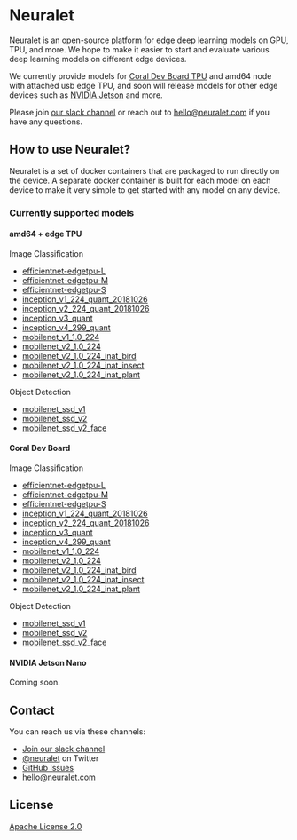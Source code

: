 # Neuralet

Neuralet is an open-source platform for edge deep learning models on GPU, TPU, and more. We hope to make it easier to start and evaluate various deep learning models on different edge devices.

We currently provide models for [Coral Dev Board TPU](https://coral.ai/products/dev-board/) and amd64 node with attached usb edge TPU, and soon will release models for other edge devices such as [NVIDIA Jetson](https://developer.nvidia.com/embedded/jetson-nano-developer-kit) and more. 

Please join [our slack channel](https://neuralet.slack.com/join/shared_invite/zt-ez7x601j-1NehEt5LZxkQFg99ElYXbw#/) or reach out to hello@neuralet.com if you have any questions. 

## How to use Neuralet?

Neuralet is a set of docker containers that are packaged to run directly on the device. A separate docker container is built for each model on each device to make it very simple to get started with any model on any device.

### Currently supported models

#### amd64 + edge TPU
Image Classification
* [efficientnet-edgetpu-L](https://github.com/neuralet/neuralet/tree/master/amd64/efficientnet-edgetpu-L)
* [efficientnet-edgetpu-M](https://github.com/neuralet/neuralet/tree/master/amd64/efficientnet-edgetpu-M)
* [efficientnet-edgetpu-S](https://github.com/neuralet/neuralet/tree/master/amd64/efficientnet-edgetpu-S)
* [inception_v1_224_quant_20181026](https://github.com/neuralet/neuralet/tree/master/amd64/inception_v1_224_quant_20181026)
* [inception_v2_224_quant_20181026](https://github.com/neuralet/neuralet/tree/master/amd64/inception_v2_224_quant_20181026)
* [inception_v3_quant](https://github.com/neuralet/neuralet/tree/master/amd64/inception_v3_quant)
* [inception_v4_299_quant](https://github.com/neuralet/neuralet/tree/master/amd64/inception_v4_299_quant)
* [mobilenet_v1_1.0_224](https://github.com/neuralet/neuralet/tree/master/amd64/mobilenet_v1_1.0_224)
* [mobilenet_v2_1.0_224](https://github.com/neuralet/neuralet/tree/master/amd64/mobilenet_v2_1.0_224)
* [mobilenet_v2_1.0_224_inat_bird](https://github.com/neuralet/neuralet/tree/master/amd64/mobilenet_v2_1.0_224_inat_bird)
* [mobilenet_v2_1.0_224_inat_insect](https://github.com/neuralet/neuralet/tree/master/amd64/mobilenet_v2_1.0_224_inat_insect)
* [mobilenet_v2_1.0_224_inat_plant](https://github.com/neuralet/neuralet/tree/master/amd64/mobilenet_v2_1.0_224_inat_plant)

Object Detection
* [mobilenet_ssd_v1](https://github.com/neuralet/neuralet/tree/master/amd64/mobilenet_ssd_v1)
* [mobilenet_ssd_v2](https://github.com/neuralet/neuralet/tree/master/amd64/mobilenet_ssd_v2)
* [mobilenet_ssd_v2_face](https://github.com/neuralet/neuralet/tree/master/amd64/mobilenet_ssd_v2_face)

#### Coral Dev Board
Image Classification
* [efficientnet-edgetpu-L](https://github.com/neuralet/neuralet/tree/master/coral-dev-board/efficientnet-edgetpu-L)
* [efficientnet-edgetpu-M](https://github.com/neuralet/neuralet/tree/master/coral-dev-board/efficientnet-edgetpu-M)
* [efficientnet-edgetpu-S](https://github.com/neuralet/neuralet/tree/master/coral-dev-board/efficientnet-edgetpu-S)
* [inception_v1_224_quant_20181026](https://github.com/neuralet/neuralet/tree/master/coral-dev-board/inception_v1_224_quant_20181026)
* [inception_v2_224_quant_20181026](https://github.com/neuralet/neuralet/tree/master/coral-dev-board/inception_v2_224_quant_20181026)
* [inception_v3_quant](https://github.com/neuralet/neuralet/tree/master/coral-dev-board/inception_v3_quant)
* [inception_v4_299_quant](https://github.com/neuralet/neuralet/tree/master/coral-dev-board/inception_v4_299_quant)
* [mobilenet_v1_1.0_224](https://github.com/neuralet/neuralet/tree/master/coral-dev-board/mobilenet_v1_1.0_224)
* [mobilenet_v2_1.0_224](https://github.com/neuralet/neuralet/tree/master/coral-dev-board/mobilenet_v2_1.0_224)
* [mobilenet_v2_1.0_224_inat_bird](https://github.com/neuralet/neuralet/tree/master/coral-dev-board/mobilenet_v2_1.0_224_inat_bird)
* [mobilenet_v2_1.0_224_inat_insect](https://github.com/neuralet/neuralet/tree/master/coral-dev-board/mobilenet_v2_1.0_224_inat_insect)
* [mobilenet_v2_1.0_224_inat_plant](https://github.com/neuralet/neuralet/tree/master/coral-dev-board/mobilenet_v2_1.0_224_inat_plant)

Object Detection
* [mobilenet_ssd_v1](https://github.com/neuralet/neuralet/tree/master/coral-dev-board/mobilenet_ssd_v1)
* [mobilenet_ssd_v2](https://github.com/neuralet/neuralet/tree/master/coral-dev-board/mobilenet_ssd_v2)
* [mobilenet_ssd_v2_face](https://github.com/neuralet/neuralet/tree/master/coral-dev-board/mobilenet_ssd_v2_face)

#### NVIDIA Jetson Nano
Coming soon.

## Contact

You can reach us via these channels:
- [Join our slack channel](https://neuralet.slack.com/join/shared_invite/zt-ez7x601j-1NehEt5LZxkQFg99ElYXbw#/)
- [@neuralet](https://twitter.com/neuralet) on Twitter
- [GitHub Issues](https://github.com/neuralet/neuralet/issues)
- [hello@neuralet.com](mailto:hello@neuralet.com?subject=Hello)

## License
[Apache License 2.0](https://github.com/neuralet/neuralet/blob/master/LICENCE)
